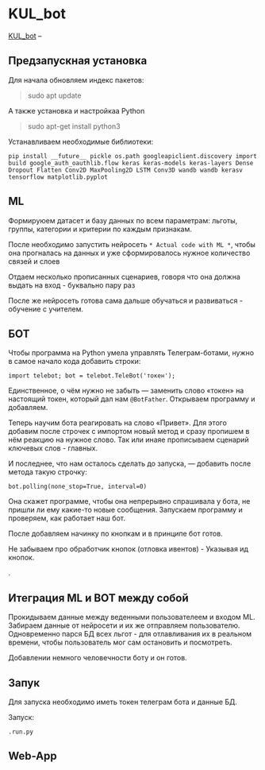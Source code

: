 # KUL_bot

[KUL_bot](http://github.com/WerWebWer/KUL_bot") – 




## Предзапускная установка

Для начала обновляем индекс пакетов:

> sudo apt update

А также установка и настройкаа Python

> sudo apt-get install python3

Устанавливаем необходимые библиотеки:

`pip install __future__ pickle os.path googleapiclient.discovery import build google_auth_oauthlib.flow keras keras-models keras-layers Dense Dropout Flatten Conv2D MaxPooling2D LSTM Conv3D wandb wandb kerasv tensorflow matplotlib.pyplot`

## ML

Формируюем датасет и базу данных по всем параметрам: льготы, группы, категории и критерии по каждым признакам.

После необходимо запустить нейросеть `* Actual code with ML *`, чтобы она прогналась на данных  и уже сформировалось нужное количество связей и слоев

Отдаем несколько прописанных сценариев, говоря что она должна выдать на вход - буквально пару раз

После же нейросеть готова сама дальше обучаться и развиваться - обучение с учителем.


## БОТ

Чтобы программа на Python умела управлять Телеграм-ботами, нужно в самое начало кода добавить строки:

`import telebot; bot = telebot.TeleBot('токен');`

Единственное, о чём нужно не забыть — заменить слово «токен» на настоящий токен, который дал нам `@BotFather`. Открываем программу и добавляем.

Теперь научим бота реагировать на слово «Привет». Для этого добавим после строчек с импортом новый метод и сразу пропишем в нём реакцию на нужное слово. Так или инаяе прописываем сценарий ключевых слов - главных.

И последнее, что нам осталось сделать до запуска, — добавить после метода такую строчку:

`bot.polling(none_stop=True, interval=0)`

Она скажет программе, чтобы она непрерывно спрашивала у бота, не пришли ли ему какие-то новые сообщения. Запускаем программу и проверяем, как работает наш бот.

После добавляем начинку по кнопкам и в принципе  бот готов.

Не забываем про обработчик кнопок (отловка ивентов) - Указывая ид кнопок.


.
## Итеграция ML и BOT между собой

Прокидываем данные между веденными пользователеем и входом ML. Забираем данные от нейросети  и их же отправляем пользователю. Одновременно парся БД всех льгот - для отлавливания их в реальном времени, чтобы пользователь мог сам остановить и посмотреть.

Добавлении немного человечности боту и он готов.

## Запук

Для запуска необходимо иметь токен телеграм бота и данные БД.  

Запуск:

`.run.py`

## Web-App

